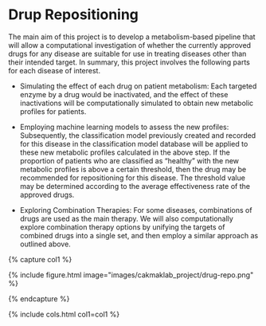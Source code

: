 ---
---

# Drup Repositioning

The main aim of this project is to develop a metabolism-based pipeline that will allow a computational investigation of whether the currently approved drugs for any disease are suitable for use in treating diseases other than their intended target. In summary, this project involves the following parts for each disease of interest.

- Simulating the effect of each drug on patient metabolism: Each targeted enzyme by a drug would be inactivated, and the effect of these inactivations will be computationally simulated to obtain new metabolic profiles for patients.

- Employing machine learning models to assess the new profiles: Subsequently, the classification model previously created and recorded for this disease in the classification model database will be applied to these new metabolic profiles calculated in the above step. If the proportion of patients who are classified as “healthy” with the new metabolic profiles is above a certain threshold, then the drug may be recommended for repositioning for this disease. The threshold value may be determined according to the average effectiveness rate of the approved drugs.

- Exploring Combination Therapies: For some diseases, combinations of drugs are used as the main therapy. We will also computationally explore combination therapy options by unifying the targets of combined drugs into a single set, and then employ a similar approach as outlined above.

{% capture col1 %}

{%
  include figure.html
  image="images/cakmaklab_project/drug-repo.png"
%}

{% endcapture %}

{% include cols.html col1=col1 %}